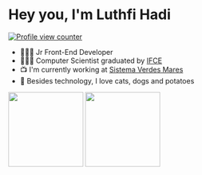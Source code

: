 <h1 align="left">Hey you, I'm Luthfi Hadi</h1>
<a href="https://github.com/luthfidi">
    <p align="left"><img src="https://komarev.com/ghpvc/?username=luthfidi&style=flat-square&color=blueviolet" alt="Profile view counter"/></p>
</a>

 - 👩🏽‍💻 Jr Front-End Developer
 - 👩🏽‍🎓 Computer Scientist graduated by [IFCE](https://ifce.edu.br/)
 - 📺 I'm currently working at [Sistema Verdes Mares](https://redeglobo.globo.com/tvverdesmares/)
 - 💜 Besides technology, I love cats, dogs and potatoes
<div style="display: inline_block">
    <img height="150em" src="https://github-readme-stats.vercel.app/api?username=luthfidi&theme=dracula&show_icons=true&hide_border=true&count_private=true">
    <img height="150em" src="https://github-readme-streak-stats.herokuapp.com/?user=luthfidi&theme=dracula&hide_border=true">
</div>
